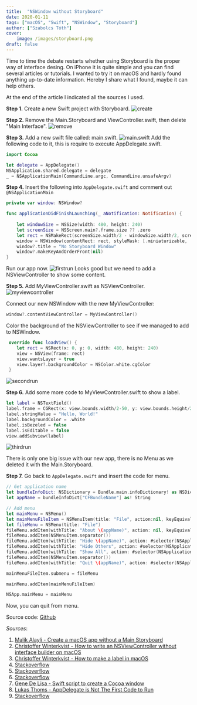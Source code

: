 ```yaml
---
title:  "NSWindow without Storyboard"
date: 2020-01-11
tags: ["macOS", "Swift", "NSWindow", "Storyboard"]
author: ["Szabolcs Tóth"]
cover:
    image: /images/storyboard.png
draft: false
---
```


Time to time the debate restarts whether using Storyboard is the proper way of interface desing. On iPhone it is quite simple and you can find several articles or tutorials. 
I wanted to try it on macOS and hardly found anything up-to-date information. Hereby I share what I found, maybe it can help others. 

At the end of the article I indicated all the sources I used.

**Step 1.**
Create a new Swift project with Storyboard. 
![create](/images/NoStoryboard1.png)

**Step 2.**
Remove the Main.Storyboard and ViewController.swift, then delete "Main Interface".
![remove](/images/NoStoryboard2.png)

**Step 3.**
Add a new swift file called: main.swift. 
![main.swift](/images/NoStoryboard3.png)
Add the following code to it, this is require to execute AppDelegate.swift.

``` swift
import Cocoa

let delegate = AppDelegate()
NSApplication.shared.delegate = delegate
_ = NSApplicationMain(CommandLine.argc, CommandLine.unsafeArgv)
```

**Step 4.**
Insert the following into ```AppDelegate.swift``` and comment out ```@NSApplicationMain```

```swift
private var window: NSWindow?

func applicationDidFinishLaunching(_ aNotification: Notification) {
    
    let windowSize = NSSize(width: 480, height: 240)
    let screenSize = NSScreen.main?.frame.size ?? .zero
    let rect = NSMakeRect(screenSize.width/2 - windowSize.width/2, screenSize.height/2 - windowSize.height/2, windowSize.width, windowSize.height)
    window = NSWindow(contentRect: rect, styleMask: [.miniaturizable, .closable, .resizable, .titled], backing: .buffered, defer: false)
    window?.title = "No Storyboard Window"
    window?.makeKeyAndOrderFront(nil)
}
```

Run our app now.
![firstrun](/images/NoStoryboard4.png)
Looks good but we need to add a NSViewController to show some content.

**Step 5.**
Add MyViewController.swift as NSViewController.
![myviewcontroller](/images/NoStoryboard5.png)

Connect our new NSWindow with the new MyViewController:
```swift
window?.contentViewController = MyViewController()
```

Color the background of the NSViewController to see if we managed to add to NSWindow.

```swift
 override func loadView() {
    let rect = NSRect(x: 0, y: 0, width: 480, height: 240)
    view = NSView(frame: rect)
    view.wantsLayer = true
    view.layer?.backgroundColor = NSColor.white.cgColor
 }
```

![secondrun](/images/NoStoryboard6.png)

**Step 6.**
Add some more code to MyViewController.swift to show a label.

```swift
let label = NSTextField()
label.frame = CGRect(x: view.bounds.width/2-50, y: view.bounds.height/2-22, width: 100, height: 44)
label.stringValue = "Hello, World!"
label.backgroundColor = .white
label.isBezeled = false
label.isEditable = false
view.addSubview(label)
```

![thirdrun](/images/NoStoryboard7.png)

There is only one big issue with our new app, there is no Menu as we deleted it with the Main.Storyboard.

**Step 7.**
Go back to ```AppDelegate.swift``` and insert the code for menu.

```swift
// Get application name
let bundleInfoDict: NSDictionary = Bundle.main.infoDictionary! as NSDictionary
let appName = bundleInfoDict["CFBundleName"] as! String

// Add menu
let mainMenu = NSMenu()
let mainMenuFileItem = NSMenuItem(title: "File", action:nil, keyEquivalent: "")
let fileMenu = NSMenu(title: "File")
fileMenu.addItem(withTitle: "About \(appName)", action: nil, keyEquivalent: "")
fileMenu.addItem(NSMenuItem.separator())
fileMenu.addItem(withTitle: "Hide \(appName)", action: #selector(NSApplication.hide(_:)), keyEquivalent: "")
fileMenu.addItem(withTitle: "Hide Others", action: #selector(NSApplication.hideOtherApplications(_:)), keyEquivalent: "")
fileMenu.addItem(withTitle: "Show All", action: #selector(NSApplication.unhideAllApplications(_:)), keyEquivalent: "")
fileMenu.addItem(NSMenuItem.separator())
fileMenu.addItem(withTitle: "Quit \(appName)", action: #selector(NSApplication.terminate(_:)), keyEquivalent: "q")

mainMenuFileItem.submenu = fileMenu

mainMenu.addItem(mainMenuFileItem)

NSApp.mainMenu = mainMenu
```

Now, you can quit from menu.

Source code: [Github](https://github.com/kicsipixel/Custom-Cocoa-Controllers/tree/master/NoStoryboardWindow)

_Sources_:
1. [Malik Alayli - Create a macOS app without a Main Storyboard](https://medium.com/@MalikAlayli/create-a-macos-app-without-a-main-storyboard-81f4ee8be1d)
2. [Christoffer Winterkvist - How to write an NSViewController without interface builder on macOS](https://medium.com/hyperoslo/how-to-write-an-nsviewcontroller-without-interface-builder-on-macos-760283648f12)
3. [Christoffer Winterkvist - How to make a label in macOS](https://medium.com/hyperoslo/how-to-make-a-label-in-macos-150f53ce86fd)
4. [Stackoverflow](https://stackoverflow.com/questions/28254377/get-app-name-in-swift)
5. [Stackoverflow](https://stackoverflow.com/questions/6706806/creating-nsmenu-with-nsmenuitems-in-it-programmatically?rq=1)
6. [Stackoverflow](https://stackoverflow.com/questions/3436395/how-i-can-get-the-application-menu-in-cocoa/33581939#33581939)
7. [Gene De Lisa - Swift script to create a Cocoa window](http://www.rockhoppertech.com/blog/swift-script-to-create-a-cocoa-window/)
8. [Lukas Thoms - AppDelegate is Not The First Code to Run](https://medium.com/@lukasthinks/appdelegate-is-not-the-first-code-to-run-54c1535db443)
9. [Stackoverflow](https://stackoverflow.com/questions/34538112/nswindowcontroller-without-a-nib-file-in-swift?rq=1)
